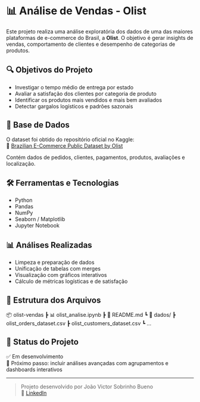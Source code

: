 # 📊 Análise de Vendas - Olist

Este projeto realiza uma análise exploratória dos dados de uma das maiores plataformas de e-commerce do Brasil, a **Olist**. O objetivo é gerar insights de vendas, comportamento de clientes e desempenho de categorias de produtos.

## 🔍 Objetivos do Projeto

- Investigar o tempo médio de entrega por estado
- Avaliar a satisfação dos clientes por categoria de produto
- Identificar os produtos mais vendidos e mais bem avaliados
- Detectar gargalos logísticos e padrões sazonais

## 📁 Base de Dados

O dataset foi obtido do repositório oficial no Kaggle:  
🔗 [Brazilian E-Commerce Public Dataset by Olist](https://www.kaggle.com/datasets/olistbr/brazilian-ecommerce)

Contém dados de pedidos, clientes, pagamentos, produtos, avaliações e localização.

## 🛠️ Ferramentas e Tecnologias

- Python
- Pandas
- NumPy
- Seaborn / Matplotlib
- Jupyter Notebook

## 📊 Análises Realizadas

- Limpeza e preparação de dados
- Unificação de tabelas com merges
- Visualização com gráficos interativos
- Cálculo de métricas logísticas e de satisfação

## 📂 Estrutura dos Arquivos

📦 olist-vendas
┣ 📊 olist_analise.ipynb
┣ 📄 README.md
┗ 📁 dados/
┣ olist_orders_dataset.csv
┣ olist_customers_dataset.csv
┗ ...

## 🚀 Status do Projeto

✅ Em desenvolvimento  
📌 Próximo passo: incluir análises avançadas com agrupamentos e dashboards interativos

---

> Projeto desenvolvido por João Victor Sobrinho Bueno  
> 💼 [LinkedIn](https://www.linkedin.com/in/jo%C3%A3o-victor-sobrinho-bueno-3a6931237/)
